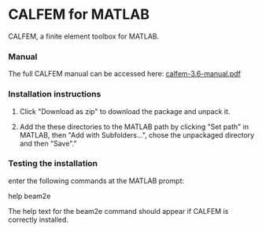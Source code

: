 # CALFEM for MATLAB
CALFEM, a finite element toolbox for MATLAB.

### Manual
The full CALFEM manual can be accessed here: [calfem-3.6-manual.pdf](https://github.com/CALFEM/calfem-matlab/raw/master/calfem34.pdf)

### Installation instructions

1. Click "Download as zip" to download the package and unpack it. 

2. Add the these directories to the MATLAB path by clicking "Set path" in MATLAB, then "Add with Subfolders...", chose the unpackaged directory and then "Save"."


### Testing the installation

enter the following commands at the MATLAB prompt:

help beam2e

The help text for the beam2e command should appear if CALFEM is correctly 
installed.

